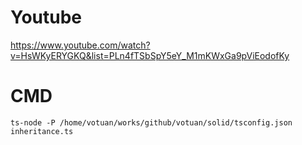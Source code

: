 # Youtube
https://www.youtube.com/watch?v=HsWKyERYGKQ&list=PLn4fTSbSpY5eY_M1mKWxGa9pViEodofKy

# CMD
`ts-node -P /home/votuan/works/github/votuan/solid/tsconfig.json inheritance.ts `
